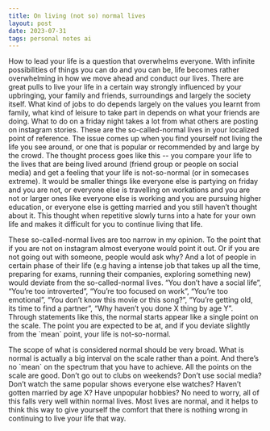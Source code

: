 ```yaml
---
title: On living (not so) normal lives
layout: post
date: 2023-07-31
tags: personal notes ai
---
```

<p class="body"><span>How to lead your life is a question that overwhelms everyone. With infinite possibilities of things you can do and you can be, life becomes rather overwhelming in how we move ahead and conduct our lives. There are great pulls to live your life in a certain way strongly influenced by your upbringing, your family and friends, surroundings and largely the society itself. What kind of jobs to do depends largely on the values you learnt from family, what kind of leisure to take part in depends on what your friends are doing. What to do on a friday night takes a lot from what others are posting on instagram stories. These are the so-called-normal lives in your localized point of reference. The issue comes up when you find yourself not living the life you see around, or one that is popular or recommended by and large by the crowd. The thought process goes like this -- you compare your life to the lives that are being lived around (friend group or people on social media) and get a feeling that your life is not-so-normal (or in somecases extreme). It would be smaller things like everyone else is partying on friday and you are not, or everyone else is travelling on workations and you are not or larger ones like everyone else is working and you are pursuing higher education, or everyone else is getting married and you still haven’t thought about it. This thought when repetitive slowly turns into a hate for your own life and makes it difficult for you to continue living that life.</span></p><p class="body"><span>These so-called-normal lives are too narrow in my opinion. To the point that if you are not on instagram almost everyone would point it out. Or if you are not going out with someone, people would ask why? And a lot of people in certain phase of their life (e.g having a intense job that takes up all the time, preparing for exams, running their companies, exploring something new) would deviate from the so-called-normal lives. “You don’t have a social life”, “You’re too introverted”, “You’re too focused on work”, “You’re too emotional”, “You don’t know this movie or this song?”, “You’re getting old, its time to find a partner”, “Why haven’t you done X thing by age Y”. Through statements like this, the normal starts appear like a single point on the scale. The point you are expected to be at, and if you deviate slightly from the `mean` point, your life is not-so-normal. </span></p><p class="body"><span>The scope of what is considered normal should be very broad. What is normal is actually a big interval on the scale rather than a point. And there’s no `mean` on the spectrum that you have to achieve. All the points on the scale are good. Don’t go out to clubs on weekends? Don’t use social media? Don’t watch the same popular shows everyone else watches? Haven’t gotten married by age X? Have unpopular hobbies? No need to worry, all of this falls very well within normal lives. Most lives are normal, and it helps to think this way to give yourself the comfort that there is nothing wrong in continuing to live your life that way.</span></p>
